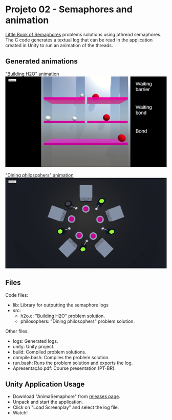 # Projeto 02 - Semaphores and animation

[Little Book of Semaphores](https://greenteapress.com/semaphores/LittleBookOfSemaphores.pdf) problems solutions using pthread semaphores. The C code generates a textual log that can be read in the application created in Unity to run an animation of the threads.

## Generated animations


["Building H2O" animation](https://youtu.be/lT_TVNUUUvw)
[!["Building H2O" animation](imgs/H2O.png)](https://youtu.be/lT_TVNUUUvw)

["Dining philosophers" animation](https://youtu.be/xxIHlpI8cXc)
[!["Dining philosophers" animation](imgs/Philosophers.png)](https://youtu.be/xxIHlpI8cXc)

## Files

Code files:
- lib: Library for outputting the semaphore logs
- src:
    - h2o.c: "Building H2O" problem solution.
    - philosophers: "Dining philosophers" problem solution.

Other files:
- logs: Generated logs.
- unity: Unity project.
- build: Compiled problem solutions.
- compile.bash: Compiles the problem solution.
- run.bash: Runs the problem solution and exports the log.
- Apresentação.pdf: Course presentation (PT-BR).

## Unity Application Usage
- Download "AnimaSemaphore" from [releases page](https://github.com/EltonCN/MC504-SistemasOperacionais/releases/tag/anima0.1.0).
- Unpack and start the application.
- Click on "Load Screenplay" and select the log file.
- Watch!